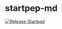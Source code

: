 # startpep-md

[![Release-Startped](https://github.com/cicese-biocom/startpep-md/actions/workflows/maven_release.yml/badge.svg?branch=main)](https://github.com/cicese-biocom/startpep-md/actions/workflows/maven_release.yml)